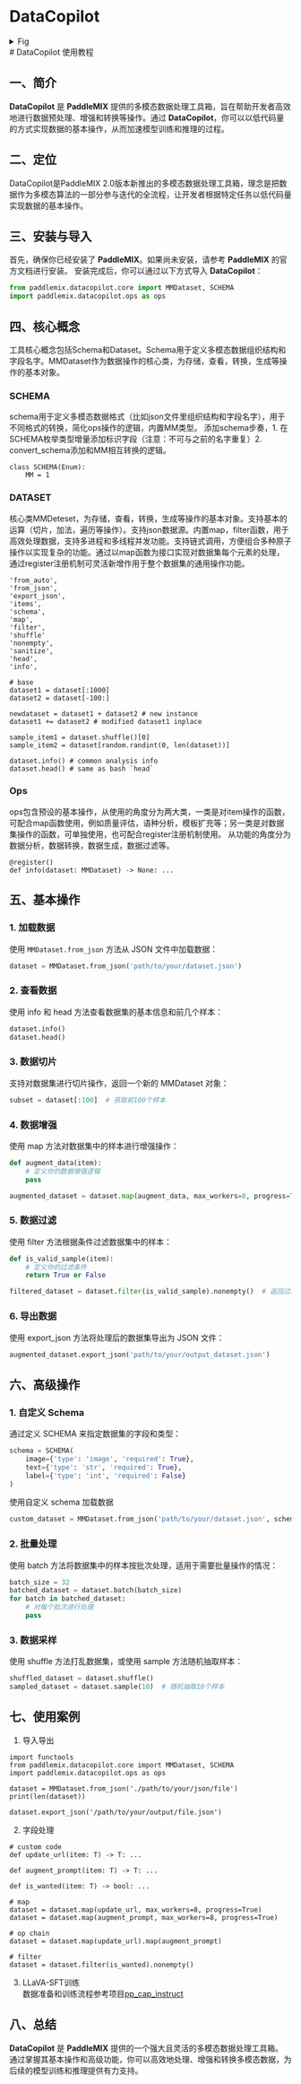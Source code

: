
# DataCopilot

<details>
<summary>Fig</summary>

<div align="center">
  <img src="https://github.com/user-attachments/assets/c1acd673-8e2d-421d-8703-cc55ef259c48" width=500>
</div>

</details>
# DataCopilot 使用教程

## 一、简介
**DataCopilot** 是 **PaddleMIX** 提供的多模态数据处理工具箱，旨在帮助开发者高效地进行数据预处理、增强和转换等操作。通过 **DataCopilot**，你可以以低代码量的方式实现数据的基本操作，从而加速模型训练和推理的过程。

## 二、定位
DataCopilot是PaddleMIX 2.0版本新推出的多模态数据处理工具箱，理念是把数据作为多模态算法的一部分参与迭代的全流程，让开发者根据特定任务以低代码量实现数据的基本操作。

## 三、安装与导入
首先，确保你已经安装了 **PaddleMIX**。如果尚未安装，请参考 **PaddleMIX** 的官方文档进行安装。
安装完成后，你可以通过以下方式导入 **DataCopilot**：
```python
from paddlemix.datacopilot.core import MMDataset, SCHEMA
import paddlemix.datacopilot.ops as ops
```

## 四、核心概念 
工具核心概念包括Schema和Dataset。Schema用于定义多模态数据组织结构和字段名字。MMDataset作为数据操作的核心类，为存储，查看，转换，生成等操作的基本对象。

### SCHEMA
schema用于定义多模态数据格式（比如json文件里组织结构和字段名字），用于不同格式的转换，简化ops操作的逻辑，内置MM类型。
添加schema步奏，1. 在SCHEMA枚举类型增量添加标识字段（注意：不可与之前的名字重复）2. convert_schema添加和MM相互转换的逻辑。
```
class SCHEMA(Enum):
    MM = 1
```


### DATASET

核心类MMDeteset，为存储，查看，转换，生成等操作的基本对象。支持基本的运算（切片，加法，遍历等操作）。支持json数据源。内置map，filter函数，用于高效处理数据，支持多进程和多线程并发功能。支持链式调用，方便组合多种原子操作以实现复杂的功能。通过以map函数为接口实现对数据集每个元素的处理，通过register注册机制可灵活新增作用于整个数据集的通用操作功能。
```
'from_auto',
'from_json',
'export_json',
'items',
'schema',
'map',
'filter',
'shuffle'
'nonempty',
'sanitize',
'head',
'info',

# base
dataset1 = dataset[:1000]
dataset2 = dataset[-100:]

newdataset = dataset1 + dataset2 # new instance
dataset1 += dataset2 # modified dataset1 inplace

sample_item1 = dataset.shuffle()[0]
sample_item2 = dataset[random.randint(0, len(dataset))]

dataset.info() # common analysis info
dataset.head() # same as bash `head`
```


### Ops
ops包含预设的基本操作，从使用的角度分为两大类，一类是对item操作的函数，可配合map函数使用，例如质量评估，语种分析，模板扩充等；另一类是对数据集操作的函数，可单独使用，也可配合register注册机制使用。
从功能的角度分为数据分析，数据转换，数据生成，数据过滤等。
```
@register()
def info(dataset: MMDataset) -> None: ...

```

## 五、基本操作
### 1. 加载数据
使用 `MMDataset.from_json` 方法从 JSON 文件中加载数据：
```python
dataset = MMDataset.from_json('path/to/your/dataset.json')
```

### 2. 查看数据
使用 info 和 head 方法查看数据集的基本信息和前几个样本：
```python
dataset.info()
dataset.head()
```

### 3. 数据切片
支持对数据集进行切片操作，返回一个新的 MMDataset 对象：
```python
subset = dataset[:100]  # 获取前100个样本
```

### 4. 数据增强
使用 map 方法对数据集中的样本进行增强操作：
```python
def augment_data(item):
    # 定义你的数据增强逻辑
    pass

augmented_dataset = dataset.map(augment_data, max_workers=8, progress=True)
```

### 5. 数据过滤
使用 filter 方法根据条件过滤数据集中的样本：
```python
def is_valid_sample(item):
    # 定义你的过滤条件
    return True or False

filtered_dataset = dataset.filter(is_valid_sample).nonempty()  # 返回过滤后的非空数据集
```

### 6. 导出数据
使用 export_json 方法将处理后的数据集导出为 JSON 文件：
```python
augmented_dataset.export_json('path/to/your/output_dataset.json')
```

## 六、高级操作
### 1. 自定义 Schema
通过定义 SCHEMA 来指定数据集的字段和类型：
```python
schema = SCHEMA(
    image={'type': 'image', 'required': True},
    text={'type': 'str', 'required': True},
    label={'type': 'int', 'required': False}
)
```
使用自定义 schema 加载数据
```python
custom_dataset = MMDataset.from_json('path/to/your/dataset.json', schema=schema)
```

### 2. 批量处理
使用 batch 方法将数据集中的样本按批次处理，适用于需要批量操作的情况：
```python
batch_size = 32
batched_dataset = dataset.batch(batch_size)
for batch in batched_dataset:
    # 对每个批次进行处理
    pass
```

### 3. 数据采样
使用 shuffle 方法打乱数据集，或使用 sample 方法随机抽取样本：
```python
shuffled_dataset = dataset.shuffle()
sampled_dataset = dataset.sample(10)  # 随机抽取10个样本
```


## 七、使用案例
1. 导入导出  
```
import functools
from paddlemix.datacopilot.core import MMDataset, SCHEMA
import paddlemix.datacopilot.ops as ops

dataset = MMDataset.from_json('./path/to/your/json/file')
print(len(dataset))

dataset.export_json('/path/to/your/output/file.json')
```

2. 字段处理  
```
# custom code 
def update_url(item: T) -> T: ...

def augment_prompt(item: T) -> T: ...

def is_wanted(item: T) -> bool: ...

# map
dataset = dataset.map(update_url, max_workers=8, progress=True)
dataset = dataset.map(augment_prompt, max_workers=8, progress=True)

# op chain
dataset = dataset.map(update_url).map(augment_prompt)

# filter
dataset = dataset.filter(is_wanted).nonempty()
```

3. LLaVA-SFT训练  
数据准备和训练流程参考项目[pp_cap_instruct](https://aistudio.baidu.com/projectdetail/7917712)

## 八、总结
**DataCopilot** 是 **PaddleMIX** 提供的一个强大且灵活的多模态数据处理工具箱。
通过掌握其基本操作和高级功能，你可以高效地处理、增强和转换多模态数据，为后续的模型训练和推理提供有力支持。